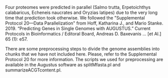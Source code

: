Four proteomes were predicted in parallel (Salmo trutta, Erpetoichthys calabaricus, Echeneis naucrates and Oryzias latipes) due to the very long time that prediction took otherwise. We followed the "Supplemental Protocol 20—Data Parallelization" from Hoff, Katharina J., and Mario Stanke. 2019. “Predicting Genes in Single Genomes with AUGUSTUS.” Current Protocols in Bioinformatics / Editoral Board, Andreas D. Baxevanis ... [et Al.] 65 (1): e57.

There are some preprocessing steps to divide the genome assemblies into chunks that we have not included here. Please, refer to the Supplemental Protocol 20 for more information. The scripts we used for preprocessing are available in the Augustus software as splitMfasta.pl and summarizeACGTcontent.pl.
